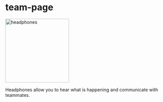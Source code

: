 # team-page


   <img src="https://www.stockvault.net/data/2016/03/17/188406/preview16.jpg" 
    alt="headphones"
      width="200px" Height="200px"/>
    <p style="margin-bottom: 70px;">Headphones allow you to hear what is happening and communicate with teammates.</p>
     
